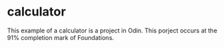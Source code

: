 # calculator
This example of a calculator is a project in Odin. This porject occurs at the 91% completion mark of Foundations.